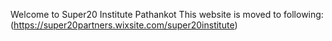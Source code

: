 Welcome to Super20 Institute Pathankot
This website is moved to following:
(https://super20partners.wixsite.com/super20institute)
